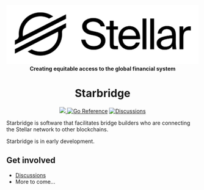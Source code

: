 <div align="center">
<a href="https://stellar.org"><img alt="Stellar" src="https://github.com/stellar/.github/raw/master/stellar-logo.png" width="558" /></a>
<br/>
<strong>Creating equitable access to the global financial system</strong>
<h1>Starbridge</h1>
</div>
<p align="center">
<a href="https://github.com/stellar/starbridge/actions/workflows/go.yml"><img src="https://github.com/stellar/starbridge/actions/workflows/go.yml/badge.svg" />
<a href="https://pkg.go.dev/github.com/stellar/starbridge"><img src="https://pkg.go.dev/badge/github.com/stellar/starbridge.svg" alt="Go Reference"></a>
<a href="https://github.com/stellar/starbridge/discussions"><img src="https://img.shields.io/github/discussions/stellar/starbridge" alt="Discussions"></a>
</p>

Starbridge is software that facilitates bridge builders who are connecting the Stellar network to other blockchains.

Starbridge is in early development.

## Get involved

- [Discussions](https://github.com/stellar/starbridge/discussions)
- More to come...

